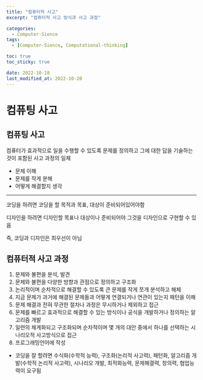 ```yaml
---
title: "컴퓨터적 사고"
excerpt: "컴퓨터적 사고 방식과 사고 과정"

categories:
  - Computer-Sience
tags:
  - [Computer-Sience, Computational-thinking]

toc: true
toc_sticky: true

date: 2022-10-18
last_modified_at: 2022-10-20
---
```


# 컴퓨팅 사고

## 컴퓨팅 사고

컴퓨터가 효과적으로 일을 수행할 수 있도록 문제를 정의하고 그에 대한 답을 기술하는 것이 포함된 사고 과정의 일체

- 문제 이해
- 문제를 작게 분해
- 어떻게 해결할지 생각

---

코딩을 하려면 코딩을 할 목적과 목표, 대상이 준비되어있어야함

디자인을 하려면 디자인할 목표나 대상이나 준비되어야 그것을 디자인으로 구현할 수 있음

즉, 코딩과 디자인은 최우선이 아님

## 컴퓨터적 사고 과정

1. 문제와 불편을 분석, 발견
2. 문제와 불편을 다양한 방향과 관점으로 정의하고 구조화
3. 논리적이며 순차적으로 해결할 수 있도록 큰 문제를 작게 쪼개 분석하고 해체
4. 지금 문제가 과거에 해결된 문제들과 어떻게 연결되거나 연관이 있는지 패턴을 이해
5. 문제 해결과 전혀 무관한 절차나 과정은 무시하거나 제외하고 접근
6. 문제를 빠르고 효과적으로 해결할 수 있는 방식이나 공식을 개발하거나 정의하는 알고리즘 개발
7. 일련의 체계화되고 구조화되며 순차적이며 몇 개의 대안 중에서 하나를 선택하는 시나리오적 사고방식으로 접근
8. 프로그래밍언어에 작성

- 코딩을 잘 할려면 수식화(수학적 능력), 구조화(논리적 사고력), 패턴화, 알고리즘 개발(수학적 논리적 사고력), 시나리오 개발, 최적화능력, 문제해결력, 창의력, 협업능력이 요구됨

> [출처]: https://brunch.co.kr/@brunchjwshim/43#:~:text=%EC%BD%94%EB%94%A9%EC%9D%84%20%ED%95%98%EB%A0%A4%EB%A9%B4%20%EB%B0%98%EB%93%9C%EC%8B%9C%20%EC%95%8C%EC%95%84%EC%95%BC,%EB%AC%B8%EC%A0%9C%EB%93%A4%EA%B3%BC%20%EC%96%B4%EB%96%BB%EA%B2%8C%20%EC%97%B0%EA%B2%B0 "출처"
